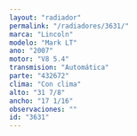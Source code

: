 ```yaml
---
layout: "radiador"
permalink: "/radiadores/3631/"
marca: "Lincoln"
modelo: "Mark LT"
ano: "2007"
motor: "V8 5.4"
transmision: "Automática"
parte: "432672"
clima: "Con clima"
alto: "31 7/8"
ancho: "17 1/16"
observaciones: ""
id: "3631"
---
```


